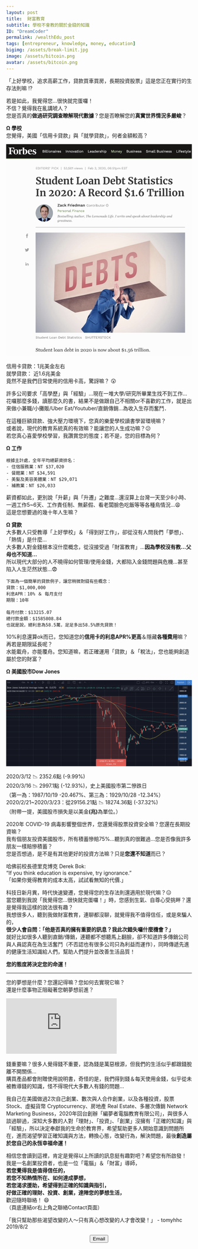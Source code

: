 ```yaml
---
layout: post
title:  財富教育
subtitle: 學校不會教的關於金錢的知識
ID: "DreamCoder"
permalink: /wealthEdu_post
tags: [entrepreneur, knowledge, money, education]
bigimg: /assets/break-limit.jpg
image: /assets/bitcoin.png
avatar: /assets/bitcoin.png
---
```


「上好學校，追求高薪工作，貸款買車買房，長期投資股票」這是您正在實行的生存法則嘛 :interrobang:

若是如此，我覺得您...很快就完蛋囉！  
不信？覺得我在亂講唬人？  
您是否真的<b>做過研究調查瞭解現代數據</b>？您是否瞭解您的<b>真實世界情況多嚴峻</b>？

<b>Ω 學校</b>  
您覺得，美國「信用卡貸款」與「就學貸款」，何者金額較高？

![student-debt](/assets/student-debt.png)

信用卡貸款：1兆美金左右  
就學貸款： 近1.6兆美金  
竟然不是我們日常使用的信用卡高，驚訝嘛？ :astonished:

許多公司要求「高學歷」與「經驗」...現在一堆大學/研究所畢業生找不到工作...  
花囉那麼多錢，讀那麼久的書，結果不是做跟自己不相關or不喜歡的工作，就是出來做小兼職/小攤販/Uber Eat/Youtuber/直銷傳銷...為收入生存而奮鬥．

在這種巨額貸款、強大壓力環境下，您真的樂愛學校讀書學習環境嘛？  
或者說，現代的教育系統真的有效嘛？能讓您的人生成功嘛？:confused:  
若您真心喜愛學校學習，我讚賞您的態度；若不是，您的目標為何？

<b>Ω 工作</b>  
```
根據主計處，全年平均總薪資排名：  
- 住宿服務業：NT $37,020  
- 餐館業：NT $34,591  
- 美髮及美容美體業：NT $29,071  
- 補教業：NT $26,033
```

薪資都如此，更別說「升薪」與「升遷」之難度...還沒算上台灣一天至少8小時、一週工作5~6天、工作責任制、無薪假、看老闆臉色吃飯等等各種鳥情況...:weary:  
這是您想要過的幾十年人生嘛？

<b>Ω 貸款</b>  
大多數人只受教導「上好學校」＆「得到好工作」，卻從沒有人問我們「夢想」、「熱情」是什麼...  
大多數人對金錢根本沒什麼概念，從沒接受過「財富教育」...<b>因為學校沒有教...父母也不知道...</b>  
所以現代大部分的人不曉得如何管理/使用金錢，大都陷入金錢問題與危機...甚至陷入人生茫然狀態...:fearful:  

```
下面為一個簡單的貸款例子，讓您稍微對錢有些概念：  
貸款：$1,000,000  
利息APR：10% ＆ 每月支付  
期限：10年  

每月付款：$13215.07  
總付款金額：$1585808.84  
也就是說，總利息為58.5萬，足足多出58.5%原先貸款！ 
```

10%利息還算ok而已，您知道您的<b>信用卡的利息APR%更高</b>＆隱藏<b>各種費用</b>嘛？再若是期限延長呢？  
水能載舟，亦能覆舟。您知道嘛，若正確運用「貸款」＆「稅法」，您也能夠創造屬於您的財富？

<b>Ω 美國股市Dow Jones</b>  

![stock-indicate](/assets/stock-indicate.png)

2020/3/12 :chart_with_downwards_trend: 2352.6點 (-9.99%)  
2020/3/16 :chart_with_downwards_trend: 2997.1點 (-12.93%)，史上美國股市第二慘跌日  
（第一為：1987/10/19 -20.467%、第三為：1929/10/28 -12.34%）  
2020/2/21~2020/3/23：從29156.21點 :chart_with_downwards_trend: 18274.36點 (-37.32%)  
（附帶一提，美國股市損失是以美金<b>(兆)</b>為單位。）  

2020年 COVID-19 病毒影響整個世界，您還覺得股票投資安全嘛？您還在長期投資嘛？  
我有個朋友投資美國股市，所有積蓄慘賠75%...聽到真的很難過...您是否像我許多朋友一樣賠慘積蓄？  
您是否想過，是不是有其他更好的投資方法嘛？只是<b>您還不知道</b>而已？

哈佛前校長德里克博克 Derek Bok:  
“If you think education is expensive, try ignorance.”  
「如果你覺得教育的成本太高，試試看無知的代價.」

科技日新月異，時代快速變遷，您覺得您的生存法則還適用於現代嘛？:expressionless:  
當您聽到我說「我覺得您...很快就完蛋囉！」時，您感到生氣、自尊心受挑畔？還是覺得我這樣的說法很有趣？  
我想很多人，聽到我做財富教育，連聊都沒聊，就覺得我不值得信任，或是來騙人的，  
<b>很少人會自問：「他是否真的擁有重要的訊息？我此次錯失囉什麼機會？」</b>  
就好比如很多人聽到直銷/傳銷，連聽都不想聽馬上翻臉，卻不知道許多傳銷公司與人員認真在為生活奮鬥（不否認也有很多公司只為利益而運作），同時傳遞先進的健康生活知識給人們，幫助人們提升並改善生活品質！

<b>您的態度將決定您的命運！</b>

---

您的夢想是什麼？您還記得嘛？您如何去實現它嘛？  
還是什麼事物正阻礙著您朝夢想前進？

<div class="embed-video">
<iframe src="https://www.youtube.com/embed/fMbQUhawOGg" frameborder="0" allow="accelerometer; autoplay; encrypted-media; gyroscope; picture-in-picture" allowfullscreen></iframe>
</div>

錢重要嘛？很多人覺得錢不重要，認為錢是萬惡根源，但我們的生活似乎都跟錢脫離不開關係...  
購買產品都會附贈使用說明書，奇怪的是，我們得到錢＆每天使用金錢，似乎從未被教導錢的知識，怪不得現代大多數人有錢的問題...

我自己在美國做過2次自己創業、數次與人合作創業，以及各種投資，股票 Stock、虛擬貨幣 Cryptocurrency、房地產 Real Estate、多層次傳銷 Network Marketing Business，2020年回台創辦「編夢者電腦教育有限公司」，與很多人談過聊過，深知大多數的人對「理財」、「投資」、「創業」沒擁有「正確的知識」與「經驗」，所以決定奉獻我的生命於教育界，希望幫助更多人開始意識到問題所在，進而渴望學習正確知識與方法，轉換心態，改變行為，解決問題，最後<b>創造屬於您自己的永恆幸福命運！</b>

相信您會讀到這裡，肯定是覺得以上所讀的訊息挺有趣對吧？希望您有所啟發！  
我是一名創業投資者，也是一位「電腦」＆「財富」導師，  
<b>若您覺得我是值得信任的，  
若您不知熱情所在、如何達成夢想，  
若您渴求援助，希望得到正確的知識與指引，  
好做正確的理財、投資、創業，達陣您的夢想生活，</b>  
歡迎隨時聯絡！ :smile:  
（頁底連結or右上角之聯絡Contact頁面）

「我只幫助那些渴望改變的人～只有真心想改變的人才會改變！」 - tomyhhc 2019/8/2 

<!--Button-->
<div style="margin: auto; width: 100%; text-align: center;">
<button  onclick="location.href='mailto:tomy830710@gmail.com';" class="button">Email</button>
</div>
